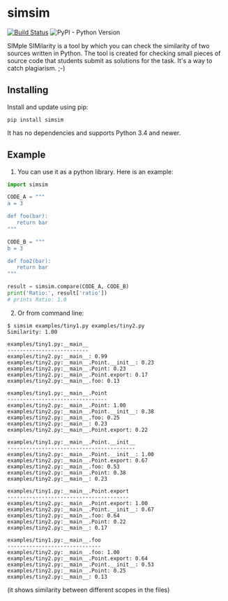 # simsim

[![Build Status](https://travis-ci.org/kidig/simsim.svg?branch=master)](https://travis-ci.org/kidig/simsim) ![PyPI - Python Version](https://img.shields.io/pypi/pyversions/simsim.svg)

SIMple SIMilarity is a tool by which you can check the similarity of two sources written in Python. 
The tool is created for checking small pieces of source code that students submit as solutions for the task. 
It's a way to catch plagiarism. ;-)


## Installing

Install and update using pip:

  ```
  pip install simsim
  ```

It has no dependencies and supports Python 3.4 and newer.

## Example

1. You can use it as a python library. Here is an example:

```python
import simsim

CODE_A = """
a = 3

def foo(bar):
   return bar
"""

CODE_B = """
b = 3

def foo2(bar):
   return bar
"""

result = simsim.compare(CODE_A, CODE_B)
print('Ratio:', result['ratio'])
# prints Ratio: 1.0
```

2. Or from command line:

```
$ simsim examples/tiny1.py examples/tiny2.py
Similarity: 1.00

examples/tiny1.py:__main__
--------------------------
examples/tiny2.py:__main__: 0.99
examples/tiny2.py:__main__.Point.__init__: 0.23
examples/tiny2.py:__main__.Point: 0.23
examples/tiny2.py:__main__.Point.export: 0.17
examples/tiny2.py:__main__.foo: 0.13

examples/tiny1.py:__main__.Point
--------------------------------
examples/tiny2.py:__main__.Point: 1.00
examples/tiny2.py:__main__.Point.__init__: 0.38
examples/tiny2.py:__main__.foo: 0.25
examples/tiny2.py:__main__: 0.23
examples/tiny2.py:__main__.Point.export: 0.22

examples/tiny1.py:__main__.Point.__init__
-----------------------------------------
examples/tiny2.py:__main__.Point.__init__: 1.00
examples/tiny2.py:__main__.Point.export: 0.67
examples/tiny2.py:__main__.foo: 0.53
examples/tiny2.py:__main__.Point: 0.38
examples/tiny2.py:__main__: 0.23

examples/tiny1.py:__main__.Point.export
---------------------------------------
examples/tiny2.py:__main__.Point.export: 1.00
examples/tiny2.py:__main__.Point.__init__: 0.67
examples/tiny2.py:__main__.foo: 0.64
examples/tiny2.py:__main__.Point: 0.22
examples/tiny2.py:__main__: 0.17

examples/tiny1.py:__main__.foo
------------------------------
examples/tiny2.py:__main__.foo: 1.00
examples/tiny2.py:__main__.Point.export: 0.64
examples/tiny2.py:__main__.Point.__init__: 0.53
examples/tiny2.py:__main__.Point: 0.25
examples/tiny2.py:__main__: 0.13
```
(it shows similarity between different scopes in the files)
